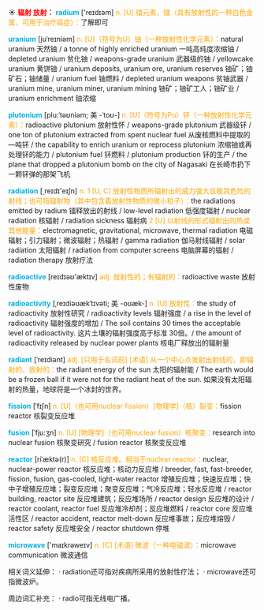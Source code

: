 ☀ <font color="red">**辐射 放射：**</font>
<font color="sky blue">**radium**</font> ['reɪdɪəm] 
<font color="orange">n. [U] 镭元素，镭（具有放射性的一种白色金属，可用于治疗癌症）：</font>了解即可
      
<font color="sky blue">**uranium**</font> [juˈreɪniəm]
<font color="orange">n. [U]（符号为U）铀（一种放射性化学元素）：</font>natural uranium 天然铀 / a tonne of highly enriched uranium 一吨高纯度浓缩铀 / depleted uranium 贫化铀 / weapons-grade uranium 武器级的铀 / yellowcake uranium 黄饼铀 / uranium deposits, uranium ore, uranium reserves 铀矿；铀矿石；铀储量 / uranium fuel 铀燃料 / depleted uranium weapons 贫铀武器 / uranium mine, uranium miner, uranium mining 铀矿；铀矿工人；铀矿业 / uranium enrichment 铀浓缩

<font color="sky blue">**plutonium**</font> [plu:ˈtəʊniəm; 美 -ˈtoʊ-]
<font color="orange">n. [U]（符号为Pu）钚（一种放射性化学元素）：</font>radioactive plutonium 放射性怀 / weapons-grade plutonium 武器级钚 / one ton of plutonium extracted from spent nuclear fuel 从废核燃料中提取的—吨钚 / the capability to enrich uranium or reprocess plutonium 浓缩铀或再处理钚的能力 / plutonium fuel 钚燃料 / plutonium production 钚的生产 / the plane that dropped a plutonium bomb on the city of Nagasaki 在长崎市扔下一颗钚弹的那架飞机

<font color="sky blue">**radiation**</font> [͵reɪdɪ'eɪʃn] 
<font color="orange">n. 1 [U, C] 放射性物质所辐射出的威力强大且极其危险的射线；也可指辐射物（其中包含着放射性物质的微小粒子）：</font>the radiations emitted by radium 镭释放出的射线 / low-level radiation 低强度辐射 / nuclear radiation 核辐射 / radiation sickness 辐射病 <font color="orange">2 [U] 以射线的形式辐射出的热或其他能量：</font>electromagnetic, gravitational, microwave, thermal radiation 电磁辐射；引力辐射；微波辐射；热辐射 / gamma radiation 伽马射线辐射 / solar radiation 太阳辐射 / radiation from computer screens 电脑屏幕的辐射 / radiation therapy 放射疗法

<font color="sky blue">**radioactive**</font> [reɪdɪəʊ'æktɪv] 
<font color="orange">adj. 放射性的；有辐射的：</font>radioactive waste 放射性废物
                      
<font color="sky blue">**radioactivity**</font> [ˌreɪdiəʊækˈtɪvəti; 美 -oʊæk-]
<font color="orange">n. [U] 放射性：</font>the study of radioactivity 放射性研究 / radioactivity levels 辐射强度 / a rise in the level of radioactivity 辐射强度的增加 / The soil contains 30 times the acceptable level of radioactivity. 这片土壤的辐射强度高于标准 30倍。/ the amount of radioactivity released by nuclear power plants 核电厂释放出的辐射量

<font color="sky blue">**radiant**</font> [ˈreɪdiənt]
<font color="orange">adj. [只用于名词前] [术语] 从一个中心点发射出射线的，即辐射的、放射的：</font>the radiant energy of the sun 太阳的辐射能 / The earth would be a frozen ball if it were not for the radiant heat of the sun. 如果没有太阳辐射的热量，地球将是一个冰封的世界。           

<font color="sky blue">**fission**</font> [ˈfɪʃn]
<font color="orange">n. [U]（也可用nuclear fission）[物理学]（核）裂变：</font>fission reactor 核裂变反应堆
           
<font color="sky blue">**fusion**</font> [ˈfju:ʒn]
<font color="orange">n. [U] [物理学]（也可用nuclear fusion）核聚变：</font>research into nuclear fusion 核聚变研究 / fusion reactor 核聚变反应堆
           
<font color="sky blue">**reactor**</font> [riˈæktə(r)]
<font color="orange">n. [C] 核反应堆。相当于nuclear reactor：</font>nuclear, nuclear-power reactor 核反应堆；核动力反应堆 / breeder, fast, fast-breeder, fission, fusion, gas-cooled, light-water reactor 增殖反应堆；快速反应堆；快中子增殖反应堆；裂变反应堆；聚变反应堆；气冷反应堆；轻水反应堆 / reactor building, reactor site 反应堆建筑；反应堆场所 / reactor design 反应堆的设计 / reactor coolant, reactor fuel 反应堆冷却剂；反应堆燃料 / reactor core 反应堆活性区 / reactor accident, reactor melt-down 反应堆事故；反应堆熔毁 / reactor safety 反应堆安全 / reactor shutdown 停堆

<font color="sky blue">**microwave**</font> ['maɪkrəweɪv] 
<font color="orange">n. [C] [术语] 微波（一种电磁波）：</font>microwave communication 微波通信
 
相关词义延伸：
· radiation还可指对疾病所采用的放射性疗法；
· microwave还可指微波炉。

周边词汇补充：
· radio可指无线电广播。


